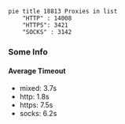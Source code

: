 
```mermaid
pie title 18813 Proxies in list
    "HTTP" : 14008
    "HTTPS": 3421
    "SOCKS" : 3142
```

### Some Info
#### Average Timeout

- mixed: 3.7s
- http: 1.8s
- https: 7.5s
- socks: 6.2s